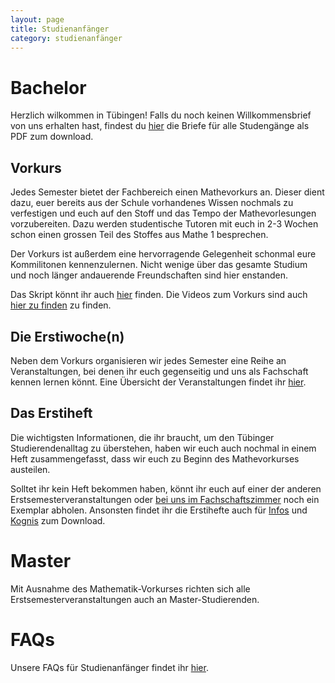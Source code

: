 ```yaml
---
layout: page
title: Studienanfänger
category: studienanfänger
---
```


# Bachelor

Herzlich wilkommen in Tübingen! Falls du noch keinen Willkommensbrief von uns erhalten hast, findest du [hier](https://teri.fsi.uni-tuebingen.de/anfibrief/) die Briefe für alle Studengänge als PDF zum download.

## Vorkurs
Jedes Semester bietet der Fachbereich einen Mathevorkurs an. Dieser dient dazu,
euer bereits aus der Schule vorhandenes Wissen nochmals zu verfestigen und euch
auf den Stoff und das Tempo der Mathevorlesungen vorzubereiten. Dazu werden
studentische Tutoren mit euch in 2-3 Wochen schon einen grossen Teil des Stoffes
aus Mathe 1 besprechen.

Der Vorkurs ist außerdem eine hervorragende Gelegenheit schonmal eure
Kommilitonen kennenzulernen. Nicht wenige über das gesamte Studium und noch
länger andauerende Freundschaften sind hier enstanden.

Das Skript könnt ihr auch [hier](https://www.fsi.uni-tuebingen.de/attachments/20201018141504.3720.50142/part-1/Skript_Vorkurs-Mathematik_1bis6.pdf) finden. Die Videos zum Vorkurs sind auch [hier zu finden](https://timms.uni-tuebingen.de/tp/UT_20180911_001_infmatvk_0001) zu finden.

## Die Erstiwoche(n)
Neben dem Vorkurs organisieren wir jedes Semester eine Reihe an Veranstaltungen,
bei denen ihr euch gegenseitig und uns als Fachschaft kennen lernen könnt. Eine
Übersicht der Veranstaltungen findet ihr [hier](https://cloud.fsi.uni-tuebingen.de/index.php/apps/calendar/p/e8wPTX4TBpCNpb7W/FSI).

## Das Erstiheft
Die wichtigsten Informationen, die ihr braucht, um den Tübinger
Studierendenalltag zu überstehen, haben wir euch auch nochmal in einem Heft
zusammengefasst, dass wir euch zu Beginn des Mathevorkurses austeilen.

Solltet ihr kein Heft bekommen haben, könnt ihr euch auf einer der anderen
Erstsemesterveranstaltungen oder
[bei uns im Fachschaftszimmer](/ueber-uns/#das-fachschaftszimmer) noch ein
Exemplar abholen. Ansonsten findet ihr die Erstihefte auch für [Infos](https://teri.fsi.uni-tuebingen.de/anfiheft/) und [Kognis](https://teri.fsi.uni-tuebingen.de/anfiheft/) zum Download.

# Master

Mit Ausnahme des Mathematik-Vorkurses richten sich alle
Erstsemesterveranstaltungen auch an Master-Studierenden.

# FAQs

Unsere FAQs für Studienanfänger findet ihr [hier](infos/anfi-faq).
